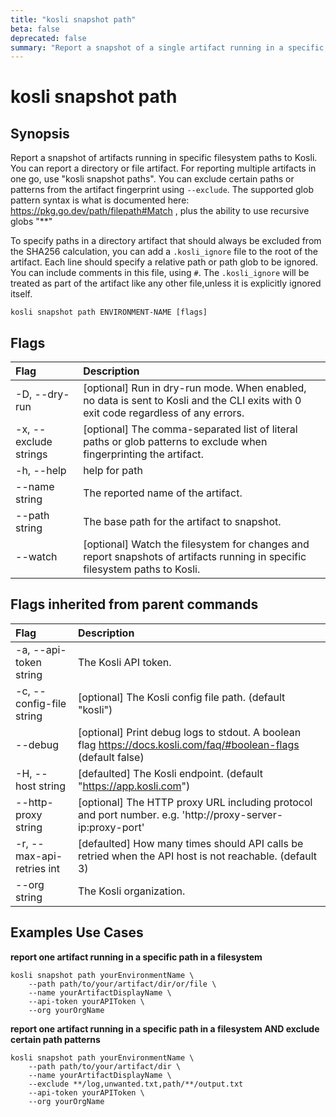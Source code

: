 ```yaml
---
title: "kosli snapshot path"
beta: false
deprecated: false
summary: "Report a snapshot of a single artifact running in a specific filesystem path to Kosli.  "
---
```


# kosli snapshot path

## Synopsis

Report a snapshot of artifacts running in specific filesystem paths to Kosli.  
You can report a directory or file artifact. For reporting multiple artifacts in one go, use "kosli snapshot paths".
You can exclude certain paths or patterns from the artifact fingerprint using `--exclude`.
The supported glob pattern syntax is what is documented here: https://pkg.go.dev/path/filepath#Match , 
plus the ability to use recursive globs "**"

To specify paths in a directory artifact that should always be excluded from the SHA256 calculation, you can add a `.kosli_ignore` file to the root of the artifact.
Each line should specify a relative path or path glob to be ignored. You can include comments in this file, using `#`.
The `.kosli_ignore` will be treated as part of the artifact like any other file,unless it is explicitly ignored itself.

```shell
kosli snapshot path ENVIRONMENT-NAME [flags]
```

## Flags
| Flag | Description |
| :--- | :--- |
|    -D, --dry-run  |  [optional] Run in dry-run mode. When enabled, no data is sent to Kosli and the CLI exits with 0 exit code regardless of any errors.  |
|    -x, --exclude strings  |  [optional] The comma-separated list of literal paths or glob patterns to exclude when fingerprinting the artifact.  |
|    -h, --help  |  help for path  |
|        --name string  |  The reported name of the artifact.  |
|        --path string  |  The base path for the artifact to snapshot.  |
|        --watch  |  [optional] Watch the filesystem for changes and report snapshots of artifacts running in specific filesystem paths to Kosli.  |


## Flags inherited from parent commands
| Flag | Description |
| :--- | :--- |
|    -a, --api-token string  |  The Kosli API token.  |
|    -c, --config-file string  |  [optional] The Kosli config file path. (default "kosli")  |
|        --debug  |  [optional] Print debug logs to stdout. A boolean flag https://docs.kosli.com/faq/#boolean-flags (default false)  |
|    -H, --host string  |  [defaulted] The Kosli endpoint. (default "https://app.kosli.com")  |
|        --http-proxy string  |  [optional] The HTTP proxy URL including protocol and port number. e.g. 'http://proxy-server-ip:proxy-port'  |
|    -r, --max-api-retries int  |  [defaulted] How many times should API calls be retried when the API host is not reachable. (default 3)  |
|        --org string  |  The Kosli organization.  |


## Examples Use Cases

**report one artifact running in a specific path in a filesystem**

```shell
kosli snapshot path yourEnvironmentName \
	--path path/to/your/artifact/dir/or/file \
	--name yourArtifactDisplayName \
	--api-token yourAPIToken \
	--org yourOrgName

```

**report one artifact running in a specific path in a filesystem AND exclude certain path patterns**

```shell
kosli snapshot path yourEnvironmentName \
	--path path/to/your/artifact/dir \
	--name yourArtifactDisplayName \
	--exclude **/log,unwanted.txt,path/**/output.txt
	--api-token yourAPIToken \
	--org yourOrgName
```

